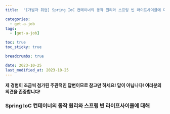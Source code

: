 ```yaml
---
title:  "[개발자 취업] Spring IoC 컨테이너의 동작 원리와 스프링 빈 라이프사이클에 대해"

categories:
  - get-a-job
tags:
  - [get-a-job]

toc: true
toc_sticky: true

breadcrumbs: true

date: 2023-10-25
last_modified_at: 2023-10-25
---
```


**제 경험이 조금씩 첨가된 주관적인 답변이므로 참고만 하세요! 답이 아닙니다! 여러분의 의견을 존중합니다!**

### Spring IoC 컨테이너의 동작 원리와 스프링 빈 라이프사이클에 대해
